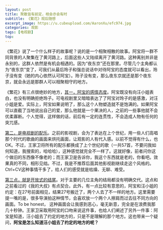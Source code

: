 ```yaml
---
layout: post
title: 聚散皆有前定，相会亦会有时
subtitle: 《繁花》观后随想
excerpt_image: https://u.cubeupload.com/AaronXu/efc974.jpg
categories: 观影
tags: [电视剧]
top:
---
```


《繁花》说了一个什么样子的故事呢？说的是一个相聚相散的故事。阿宝将一群不同背景的人聚集在了黄河路上，后面这些人又陆续离开了黄河路。这种离别并非是永别的，这群人依然是有机会相遇的。因为“夜东京”还在那里。尽管几个主角都认为“夜东京”变了，可我们从最后玲子和强总说话中对待阿宝的态度就可以看出，玲子没有变（她的内心依然认可阿宝）。玲子没有变，那么夜东京就还是那个夜东京，就会永远是那群人可以相聚相守的地方。

《繁花》有三点很绝妙的地方，<u>其一，阿宝的感情态度</u>。阿宝既没有向汪小姐表白，也没有明确拒绝玲子。可电视剧里又暗暗表达了了阿宝对玲子的是感激，对汪小姐是爱。实际上，阿宝如果说明了，那么这个人物塑造就不是饱满的。如果阿宝可以直截了当地说出自己的爱，那么他就是一个果决的人，之前的一些事他就不会优柔寡断。个人觉得，这样做的话，前后有一定的连贯性，不会造成人物有任何的突兀感。

<u>第二，是电视剧的配乐</u>。之前的影视剧，会为了表达在上个世纪，用一些人们高唱那个时代的歌曲的画面来烘托画面，让观影的人有代入感。以前不觉得有什么，也OK。不过，王家卫将所有的配乐都换成了上个世纪的歌（一共57首，不要问我如何知道，我搜索的，哈哈哈），这种感觉就完全不一样了。这就好像，前者问你这个做旧的东西像不像老的；而王家卫是告诉你，我这个东西就是老的，你看吧。效果真的不同，相形见绌。不过，我是不推荐后面其他影视剧继续走这个风格的。Ctrl+CV这种事情干多了，给人们的感受就是枯燥、无聊、难受。

<u>第三点，就是开放式的结尾</u>。对于主要的几位主角的结局都没有明确交代。这点和之前看过的《我的大叔》有点契合。此外，有一点比较有意思的，阿宝和汪小姐的约定：在27号前面相见，结果27号搬迁了，两个人去了不一样的地方。这里需要提一嘴的是，很多导演拍这种情节，会喜欢放一个两个人擦肩而过去往不同方向的画面。To be honest， 这种画面会让我感到恶心，毫无新意，完全是在浪费我那几十秒钟。王家卫采取用阿宝的口吻来说这件事，也给人们阐述了另外一件事：阿宝是知道，汪小姐去了约定的地方的，只是不是理解的那个地方。这也带来一个疑问，**阿宝是怎么知道汪小姐去了约定的地方的呢？**

